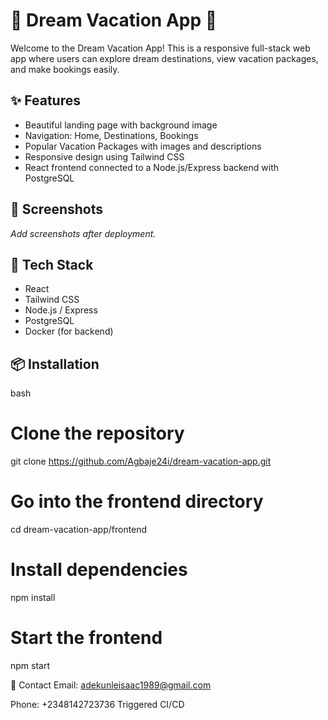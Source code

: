 # 🌴 Dream Vacation App 🛫

Welcome to the Dream Vacation App! This is a responsive full-stack web app where users can explore dream destinations, view vacation packages, and make bookings easily.

## ✨ Features

- Beautiful landing page with background image
- Navigation: Home, Destinations, Bookings
- Popular Vacation Packages with images and descriptions
- Responsive design using Tailwind CSS
- React frontend connected to a Node.js/Express backend with PostgreSQL

## 📸 Screenshots

_Add screenshots after deployment._

## 🔧 Tech Stack

- React
- Tailwind CSS
- Node.js / Express
- PostgreSQL
- Docker (for backend)

## 📦 Installation

bash
# Clone the repository
git clone https://github.com/Agbaje24i/dream-vacation-app.git

# Go into the frontend directory
cd dream-vacation-app/frontend

# Install dependencies
npm install

# Start the frontend
npm start

🤝 Contact
Email: adekunleisaac1989@gmail.com

Phone: +2348142723736
Triggered CI/CD
